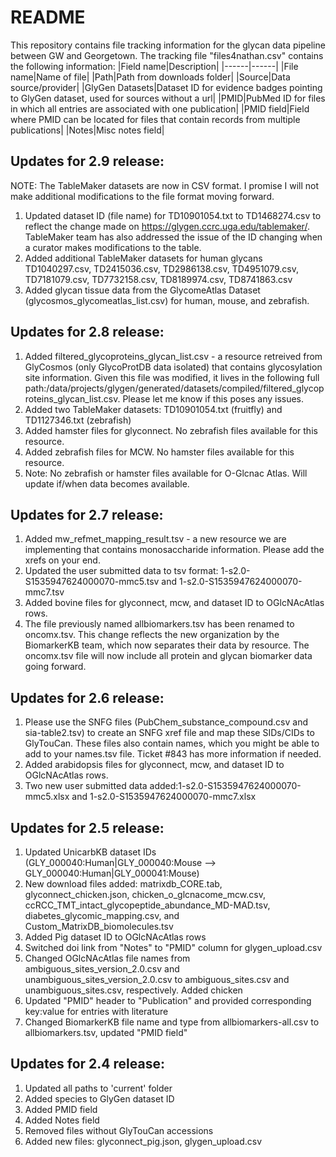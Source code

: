 # README

This repository contains file tracking information for the glycan data pipeline between GW and Georgetown. The tracking file "files4nathan.csv" contains the following information:
|Field name|Description|
|------|------|
|File name|Name of file|
|Path|Path from downloads folder|
|Source|Data source/provider|
|GlyGen Datasets|Dataset ID for evidence badges pointing to GlyGen dataset, used for sources without a url|
|PMID|PubMed ID for files in which all entries are associated with one publication|
|PMID field|Field where PMID can be located for files that contain records from multiple publications|
|Notes|Misc notes field|

Updates for 2.9 release:
------
NOTE: The TableMaker datasets are now in CSV format. I promise I will not make additional modifications to the file format moving forward.

1. Updated dataset ID (file name) for TD10901054.txt to TD1468274.csv to reflect the change made on https://glygen.ccrc.uga.edu/tablemaker/. TableMaker team has also addressed the issue of the ID changing when a curator makes modifications to the table. 
2. Added additional TableMaker datasets for human glycans TD1040297.csv, TD2415036.csv, TD2986138.csv, TD4951079.csv, TD7181079.csv, TD7732158.csv, TD8189974.csv, TD8741863.csv
3. Added glycan tissue data from the GlycomeAtlas Dataset (glycosmos_glycomeatlas_list.csv) for human, mouse, and zebrafish. 

Updates for 2.8 release:
------
1. Added filtered_glycoproteins_glycan_list.csv - a resource retreived from GlyCosmos (only GlycoProtDB data isolated) that contains glycosylation site information. Given this file was modified, it lives in the following full path:/data/projects/glygen/generated/datasets/compiled/filtered_glycoproteins_glycan_list.csv. Please let me know if this poses any issues. 
2. Added two TableMaker datasets: TD10901054.txt (fruitfly) and TD1127346.txt (zebrafish)
3. Added hamster files for glyconnect. No zebrafish files available for this resource. 
4. Added zebrafish files for MCW. No hamster files available for this resource. 
5. Note: No zebrafish or hamster files available for O-Glcnac Atlas. Will update if/when data becomes available. 

Updates for 2.7 release:
------
1. Added mw_refmet_mapping_result.tsv - a new resource we are implementing that contains monosaccharide information. Please add the xrefs on your end. 
2. Updated the user submitted data to tsv format: 1-s2.0-S1535947624000070-mmc5.tsv and 1-s2.0-S1535947624000070-mmc7.tsv
3. Added bovine files for glyconnect, mcw, and dataset ID to OGlcNAcAtlas rows.
4. The file previously named allbiomarkers.tsv has been renamed to oncomx.tsv. This change reflects the new organization by the BiomarkerKB team, which now separates their data by resource. The oncomx.tsv file will now include all protein and glycan biomarker data going forward.  

Updates for 2.6 release:
------
1. Please use the SNFG files (PubChem_substance_compound.csv and sia-table2.tsv) to create an SNFG xref file and map these SIDs/CIDs to GlyTouCan. These files also contain names, which you might be able to add to your names.tsv file. Ticket #843 has more information if needed.
2. Added arabidopsis files for glyconnect, mcw, and dataset ID to OGlcNAcAtlas rows.
3. Two new user submitted data added:1-s2.0-S1535947624000070-mmc5.xlsx and 1-s2.0-S1535947624000070-mmc7.xlsx

Updates for 2.5 release:
------
1. Updated UnicarbKB dataset IDs (GLY_000040:Human|GLY_000040:Mouse --> GLY_000040:Human|GLY_000041:Mouse)
2. New download files added: matrixdb_CORE.tab, glyconnect_chicken.json, chicken_o_glcnacome_mcw.csv, ccRCC_TMT_intact_glycopeptide_abundance_MD-MAD.tsv, diabetes_glycomic_mapping.csv, and Custom_MatrixDB_biomolecules.tsv
3. Added Pig dataset ID to OGlcNAcAtlas rows 
4. Switched doi link from "Notes" to "PMID" column for glygen_upload.csv
5. Changed OGlcNAcAtlas file names from ambiguous_sites_version_2.0.csv and unambiguous_sites_version_2.0.csv to ambiguous_sites.csv and unambiguous_sites.csv, respectively. Added chicken  
6. Updated "PMID" header to "Publication" and provided corresponding key:value for entries with literature 
7. Changed BiomarkerKB file name and type from allbiomarkers-all.csv to allbiomarkers.tsv, updated "PMID field"

Updates for 2.4 release:
------
1. Updated all paths to 'current' folder
2. Added species to GlyGen dataset ID
3. Added PMID field
4. Added Notes field
5. Removed files without GlyTouCan accessions
6. Added new files: glyconnect_pig.json, glygen_upload.csv
